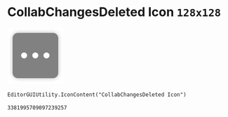 # CollabChangesDeleted Icon `128x128`
<img src="/img/CollabChangesDeleted%20Icon.png" width=128 height=128>

``` CSharp
EditorGUIUtility.IconContent("CollabChangesDeleted Icon")
```
```
3381995709097239257
```
